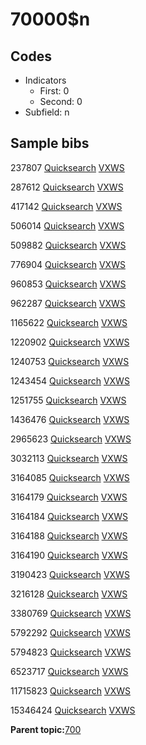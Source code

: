 # 70000$n

## Codes

-   Indicators
    -   First: 0
    -   Second: 0
-   Subfield: n

## Sample bibs

237807 [Quicksearch](https://search.library.yale.edu/catalog/237807) [VXWS](http://prodorbis.library.yale.edu:7014/vxws/GetHoldingsService?bibId=237807)

287612 [Quicksearch](https://search.library.yale.edu/catalog/287612) [VXWS](http://prodorbis.library.yale.edu:7014/vxws/GetHoldingsService?bibId=287612)

417142 [Quicksearch](https://search.library.yale.edu/catalog/417142) [VXWS](http://prodorbis.library.yale.edu:7014/vxws/GetHoldingsService?bibId=417142)

506014 [Quicksearch](https://search.library.yale.edu/catalog/506014) [VXWS](http://prodorbis.library.yale.edu:7014/vxws/GetHoldingsService?bibId=506014)

509882 [Quicksearch](https://search.library.yale.edu/catalog/509882) [VXWS](http://prodorbis.library.yale.edu:7014/vxws/GetHoldingsService?bibId=509882)

776904 [Quicksearch](https://search.library.yale.edu/catalog/776904) [VXWS](http://prodorbis.library.yale.edu:7014/vxws/GetHoldingsService?bibId=776904)

960853 [Quicksearch](https://search.library.yale.edu/catalog/960853) [VXWS](http://prodorbis.library.yale.edu:7014/vxws/GetHoldingsService?bibId=960853)

962287 [Quicksearch](https://search.library.yale.edu/catalog/962287) [VXWS](http://prodorbis.library.yale.edu:7014/vxws/GetHoldingsService?bibId=962287)

1165622 [Quicksearch](https://search.library.yale.edu/catalog/1165622) [VXWS](http://prodorbis.library.yale.edu:7014/vxws/GetHoldingsService?bibId=1165622)

1220902 [Quicksearch](https://search.library.yale.edu/catalog/1220902) [VXWS](http://prodorbis.library.yale.edu:7014/vxws/GetHoldingsService?bibId=1220902)

1240753 [Quicksearch](https://search.library.yale.edu/catalog/1240753) [VXWS](http://prodorbis.library.yale.edu:7014/vxws/GetHoldingsService?bibId=1240753)

1243454 [Quicksearch](https://search.library.yale.edu/catalog/1243454) [VXWS](http://prodorbis.library.yale.edu:7014/vxws/GetHoldingsService?bibId=1243454)

1251755 [Quicksearch](https://search.library.yale.edu/catalog/1251755) [VXWS](http://prodorbis.library.yale.edu:7014/vxws/GetHoldingsService?bibId=1251755)

1436476 [Quicksearch](https://search.library.yale.edu/catalog/1436476) [VXWS](http://prodorbis.library.yale.edu:7014/vxws/GetHoldingsService?bibId=1436476)

2965623 [Quicksearch](https://search.library.yale.edu/catalog/2965623) [VXWS](http://prodorbis.library.yale.edu:7014/vxws/GetHoldingsService?bibId=2965623)

3032113 [Quicksearch](https://search.library.yale.edu/catalog/3032113) [VXWS](http://prodorbis.library.yale.edu:7014/vxws/GetHoldingsService?bibId=3032113)

3164085 [Quicksearch](https://search.library.yale.edu/catalog/3164085) [VXWS](http://prodorbis.library.yale.edu:7014/vxws/GetHoldingsService?bibId=3164085)

3164179 [Quicksearch](https://search.library.yale.edu/catalog/3164179) [VXWS](http://prodorbis.library.yale.edu:7014/vxws/GetHoldingsService?bibId=3164179)

3164184 [Quicksearch](https://search.library.yale.edu/catalog/3164184) [VXWS](http://prodorbis.library.yale.edu:7014/vxws/GetHoldingsService?bibId=3164184)

3164188 [Quicksearch](https://search.library.yale.edu/catalog/3164188) [VXWS](http://prodorbis.library.yale.edu:7014/vxws/GetHoldingsService?bibId=3164188)

3164190 [Quicksearch](https://search.library.yale.edu/catalog/3164190) [VXWS](http://prodorbis.library.yale.edu:7014/vxws/GetHoldingsService?bibId=3164190)

3190423 [Quicksearch](https://search.library.yale.edu/catalog/3190423) [VXWS](http://prodorbis.library.yale.edu:7014/vxws/GetHoldingsService?bibId=3190423)

3216128 [Quicksearch](https://search.library.yale.edu/catalog/3216128) [VXWS](http://prodorbis.library.yale.edu:7014/vxws/GetHoldingsService?bibId=3216128)

3380769 [Quicksearch](https://search.library.yale.edu/catalog/3380769) [VXWS](http://prodorbis.library.yale.edu:7014/vxws/GetHoldingsService?bibId=3380769)

5792292 [Quicksearch](https://search.library.yale.edu/catalog/5792292) [VXWS](http://prodorbis.library.yale.edu:7014/vxws/GetHoldingsService?bibId=5792292)

5794823 [Quicksearch](https://search.library.yale.edu/catalog/5794823) [VXWS](http://prodorbis.library.yale.edu:7014/vxws/GetHoldingsService?bibId=5794823)

6523717 [Quicksearch](https://search.library.yale.edu/catalog/6523717) [VXWS](http://prodorbis.library.yale.edu:7014/vxws/GetHoldingsService?bibId=6523717)

11715823 [Quicksearch](https://search.library.yale.edu/catalog/11715823) [VXWS](http://prodorbis.library.yale.edu:7014/vxws/GetHoldingsService?bibId=11715823)

15346424 [Quicksearch](https://search.library.yale.edu/catalog/15346424) [VXWS](http://prodorbis.library.yale.edu:7014/vxws/GetHoldingsService?bibId=15346424)

**Parent topic:**[700](../../tags/700/700.md)

